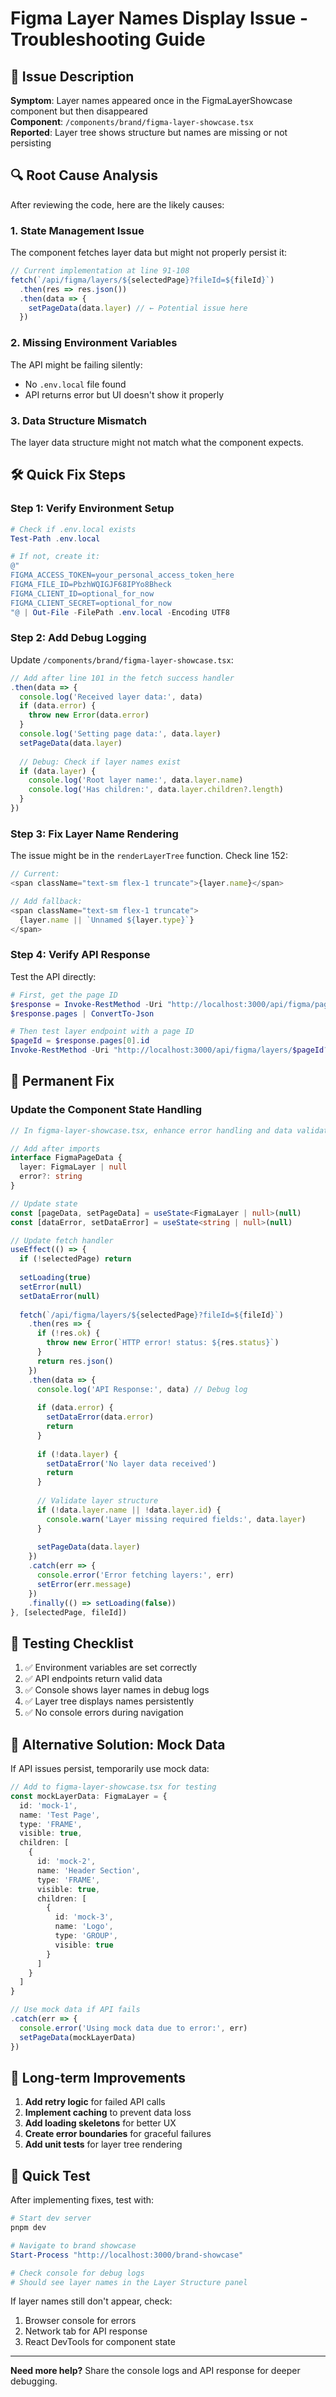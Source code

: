 # Figma Layer Names Display Issue - Troubleshooting Guide

## 🐛 Issue Description

**Symptom**: Layer names appeared once in the FigmaLayerShowcase component but then disappeared  
**Component**: `/components/brand/figma-layer-showcase.tsx`  
**Reported**: Layer tree shows structure but names are missing or not persisting

## 🔍 Root Cause Analysis

After reviewing the code, here are the likely causes:

### 1. State Management Issue
The component fetches layer data but might not properly persist it:

```typescript
// Current implementation at line 91-108
fetch(`/api/figma/layers/${selectedPage}?fileId=${fileId}`)
  .then(res => res.json())
  .then(data => {
    setPageData(data.layer) // ← Potential issue here
  })
```

### 2. Missing Environment Variables
The API might be failing silently:
- No `.env.local` file found
- API returns error but UI doesn't show it properly

### 3. Data Structure Mismatch
The layer data structure might not match what the component expects.

## 🛠️ Quick Fix Steps

### Step 1: Verify Environment Setup

```powershell
# Check if .env.local exists
Test-Path .env.local

# If not, create it:
@"
FIGMA_ACCESS_TOKEN=your_personal_access_token_here
FIGMA_FILE_ID=PbzhWQIGJF68IPYo8Bheck
FIGMA_CLIENT_ID=optional_for_now
FIGMA_CLIENT_SECRET=optional_for_now
"@ | Out-File -FilePath .env.local -Encoding UTF8
```

### Step 2: Add Debug Logging

Update `/components/brand/figma-layer-showcase.tsx`:

```typescript
// Add after line 101 in the fetch success handler
.then(data => {
  console.log('Received layer data:', data)
  if (data.error) {
    throw new Error(data.error)
  }
  console.log('Setting page data:', data.layer)
  setPageData(data.layer)
  
  // Debug: Check if layer names exist
  if (data.layer) {
    console.log('Root layer name:', data.layer.name)
    console.log('Has children:', data.layer.children?.length)
  }
})
```

### Step 3: Fix Layer Name Rendering

The issue might be in the `renderLayerTree` function. Check line 152:

```typescript
// Current:
<span className="text-sm flex-1 truncate">{layer.name}</span>

// Add fallback:
<span className="text-sm flex-1 truncate">
  {layer.name || `Unnamed ${layer.type}`}
</span>
```

### Step 4: Verify API Response

Test the API directly:

```powershell
# First, get the page ID
$response = Invoke-RestMethod -Uri "http://localhost:3000/api/figma/pages?fileId=PbzhWQIGJF68IPYo8Bheck"
$response.pages | ConvertTo-Json

# Then test layer endpoint with a page ID
$pageId = $response.pages[0].id
Invoke-RestMethod -Uri "http://localhost:3000/api/figma/layers/$pageId?fileId=PbzhWQIGJF68IPYo8Bheck" | ConvertTo-Json -Depth 10
```

## 🔧 Permanent Fix

### Update the Component State Handling

```typescript
// In figma-layer-showcase.tsx, enhance error handling and data validation:

// Add after imports
interface FigmaPageData {
  layer: FigmaLayer | null
  error?: string
}

// Update state
const [pageData, setPageData] = useState<FigmaLayer | null>(null)
const [dataError, setDataError] = useState<string | null>(null)

// Update fetch handler
useEffect(() => {
  if (!selectedPage) return
  
  setLoading(true)
  setError(null)
  setDataError(null)
  
  fetch(`/api/figma/layers/${selectedPage}?fileId=${fileId}`)
    .then(res => {
      if (!res.ok) {
        throw new Error(`HTTP error! status: ${res.status}`)
      }
      return res.json()
    })
    .then(data => {
      console.log('API Response:', data) // Debug log
      
      if (data.error) {
        setDataError(data.error)
        return
      }
      
      if (!data.layer) {
        setDataError('No layer data received')
        return
      }
      
      // Validate layer structure
      if (!data.layer.name || !data.layer.id) {
        console.warn('Layer missing required fields:', data.layer)
      }
      
      setPageData(data.layer)
    })
    .catch(err => {
      console.error('Error fetching layers:', err)
      setError(err.message)
    })
    .finally(() => setLoading(false))
}, [selectedPage, fileId])
```

## 🧪 Testing Checklist

1. ✅ Environment variables are set correctly
2. ✅ API endpoints return valid data
3. ✅ Console shows layer names in debug logs
4. ✅ Layer tree displays names persistently
5. ✅ No console errors during navigation

## 🚀 Alternative Solution: Mock Data

If API issues persist, temporarily use mock data:

```typescript
// Add to figma-layer-showcase.tsx for testing
const mockLayerData: FigmaLayer = {
  id: 'mock-1',
  name: 'Test Page',
  type: 'FRAME',
  visible: true,
  children: [
    {
      id: 'mock-2',
      name: 'Header Section',
      type: 'FRAME',
      visible: true,
      children: [
        {
          id: 'mock-3',
          name: 'Logo',
          type: 'GROUP',
          visible: true
        }
      ]
    }
  ]
}

// Use mock data if API fails
.catch(err => {
  console.error('Using mock data due to error:', err)
  setPageData(mockLayerData)
})
```

## 📝 Long-term Improvements

1. **Add retry logic** for failed API calls
2. **Implement caching** to prevent data loss
3. **Add loading skeletons** for better UX
4. **Create error boundaries** for graceful failures
5. **Add unit tests** for layer tree rendering

## 🎯 Quick Test

After implementing fixes, test with:

```powershell
# Start dev server
pnpm dev

# Navigate to brand showcase
Start-Process "http://localhost:3000/brand-showcase"

# Check console for debug logs
# Should see layer names in the Layer Structure panel
```

If layer names still don't appear, check:
1. Browser console for errors
2. Network tab for API response
3. React DevTools for component state

---

**Need more help?** Share the console logs and API response for deeper debugging. 